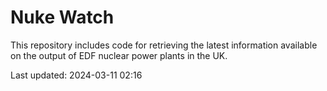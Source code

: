 # Nuke Watch

This repository includes code for retrieving the latest information available on the output of EDF nuclear power plants in the UK.

Last updated: 2024-03-11 02:16